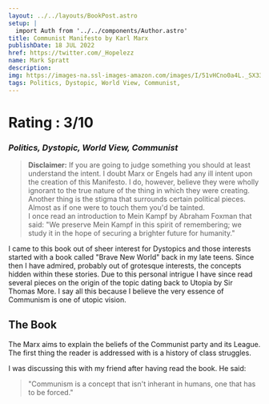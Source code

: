 ```yaml
---
layout: ../../layouts/BookPost.astro
setup: |
  import Auth from '../../components/Author.astro'
title: Communist Manifesto by Karl Marx
publishDate: 18 JUL 2022
href: https://twitter.com/_Hopelezz
name: Mark Spratt
description: 
img: https://images-na.ssl-images-amazon.com/images/I/51vHCno0a4L._SX330_BO1,204,203,200_.jpg
tags: Politics, Dystopic, World View, Communist, 
---
```


# Rating : 3/10
### _Politics, Dystopic, World View, Communist_

> **Disclaimer:** If you are going to judge something you should at least understand the intent. I doubt Marx or Engels had any ill intent upon the creation of this Manifesto. I do, however, believe they were wholly ignorant to the true nature of the thing in which they were creating. 
> <br/>
> Another thing is the stigma that surrounds certain political pieces. Almost as if one were to touch them you'd be tainted. 
> <br/>
> I once read an introduction to Mein Kampf by Abraham Foxman that said:
> "We preserve Mein Kampf in this spirit of remembering; we study it in the hope of securing a brighter future for humanity."

I came to this book out of sheer interest for Dystopics and those interests started with a book called "Brave New World" back in my late teens. Since then I have admired, probably out of grotesque interests, the concepts hidden within these stories. Due to this personal intrigue I have since read several pieces on the origin of the topic dating back to Utopia by Sir Thomas More. I say all this because I believe the very essence of Communism is one of utopic vision. 

## The Book

The Marx aims to explain the beliefs of the Communist party and its League. The first thing the reader is addressed with is a history of class struggles.

I was discussing this with my friend after having read the book. He said:
> "Communism is a concept that isn't inherant in humans, one that has to be forced."

